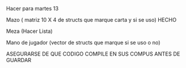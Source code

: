 Hacer para martes 13

Mazo ( matriz 10 X 4 de structs que marque carta y si se uso) HECHO

Meza (Hacer Lista)

Mano de jugador (vector de structs que marque si se uso o no)

ASEGURARSE DE QUE CODIGO COMPILE EN SUS COMPUS ANTES DE GUARDAR 
